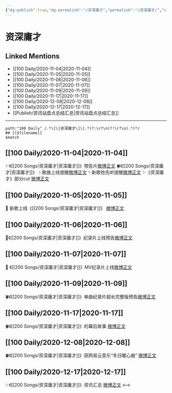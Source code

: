 ```yaml
---
{"dg-publish":true,"dg-permalink":"/资深庸才","permalink":"/资深庸才/","created":"2023-04-08T16:17:01.169+08:00","updated":"2023-04-10T15:57:49.329+08:00"}
---
```


# 资深庸才

## Linked Mentions
- [[100 Daily/2020-11-04\|2020-11-04]]
- [[100 Daily/2020-11-05\|2020-11-05]]
- [[100 Daily/2020-11-06\|2020-11-06]]
- [[100 Daily/2020-11-07\|2020-11-07]]
- [[100 Daily/2020-11-09\|2020-11-09]]
- [[100 Daily/2020-11-17\|2020-11-17]]
- [[100 Daily/2020-12-08\|2020-12-08]]
- [[100 Daily/2020-12-17\|2020-12-17]]
- [[Publish/资讯站盘点总结汇总\|资讯站盘点总结汇总]]


---

```expander
path:"100 Daily" /.*\[\[资深庸才\]\].*(?:\r?\n(?!\r?\n).*)*/
## [[$filename]]
$match
```
## [[100 Daily/2020-11-04\|2020-11-04]]
✨《[[200 Songs/资深庸才\|资深庸才]]》预告片[微博正文](https://m.weibo.cn/6466290670/4567553085282899)
🍀《[[200 Songs/资深庸才\|资深庸才]]》
✨歌曲上线提醒[微博正文](https://m.weibo.cn/6466290670/4567494306830941)
✨新歌抢先听提醒[微博正文](https://m.weibo.cn/6466290670/4567603936233165)
✨《资深庸才》部分cut [微博正文](https://m.weibo.cn/6466290670/4567676238698552)
## [[100 Daily/2020-11-05\|2020-11-05]]
💫 新歌上线《[[200 Songs/资深庸才\|资深庸才]]》 [微博正文](https://m.weibo.cn/6466290670/4567692763990121)
## [[100 Daily/2020-11-06\|2020-11-06]]
💫《[[200 Songs/资深庸才\|资深庸才]]》纪录片上线预告[微博正文](https://m.weibo.cn/6466290670/4568391464258176)
## [[100 Daily/2020-11-07\|2020-11-07]]
🎥 《[[200 Songs/资深庸才\|资深庸才]]》MV纪录片上线[微博正文](https://m.weibo.cn/6466290670/4568567452270896)
## [[100 Daily/2020-11-09\|2020-11-09]]
🍀《[[200 Songs/资深庸才\|资深庸才]]》单曲纪录片超长完整版预告[微博正文](https://m.weibo.cn/6466290670/4569436041779935)

## [[100 Daily/2020-11-17\|2020-11-17]]
🍀《[[200 Songs/资深庸才\|资深庸才]]》的幕后故事 [微博正文](https://weibo.com/6466290670/Jujhnb9GF)

## [[100 Daily/2020-12-08\|2020-12-08]]
🍀《[[200 Songs/资深庸才\|资深庸才]]》获网易云音乐“冬日暖心曲” [微博正文](https://weibo.com/6466290670/Jxv379fzI)

## [[100 Daily/2020-12-17\|2020-12-17]]
✨《[[200 Songs/资深庸才\|资深庸才]]》资讯汇总 [微博正文](https://weibo.com/6466290670/JyVDy9xwA)
<-->